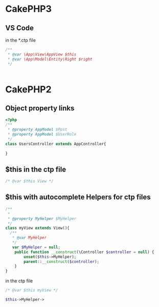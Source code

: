# CakePHP3
## VS Code

in the *.ctp file

```php
/**
 * @var \App\View\AppView $this
 * @var \App\Model\Entity\Right $right
 */
 
```

# CakePHP2
## Object property links

```php
<?php
/**
 * @property AppModel $Post
 * @property AppModel $UserRole
 */
class UsersController extends AppController{
  
}
```

## $this in the ctp file
```php
/* @var $this View */
```

## $this with autocomplete Helpers for ctp files
```php
/**
 *
 * @property MyHelper $MyHelper
 */
class myView extends View(){
  /**
   * @var MyHelper
   */
   var $MyHelper = null;
    public function __construct(\Controller $controller = null) {
        unset($this->MyHelper);
        parent::__construct($controller);
    }   
}
```

in the ctp file
```php
/* @var $this myView */

$this->MyHelper->
```
